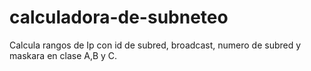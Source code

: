 # calculadora-de-subneteo
Calcula rangos de Ip con id de subred, broadcast, numero de subred y maskara  en clase A,B y C. 
